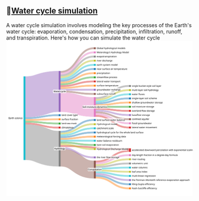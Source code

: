 ## 🔰[Water cycle simulation](https://viadean.notion.site/Water-cycle-simulation-1551ae7b9a3280bd9794c8faf7ba946b?pvs=4)
A water cycle simulation involves modeling the key processes of the Earth's water cycle: evaporation, condensation, precipitation, infiltration, runoff, and transpiration. Here's how you can simulate the water cycle
![water cycle simulation](https://github.com/viadean/Eying/blob/main/Water%20cycle%20simulation/Water%20cycle%20simulation.svg)
